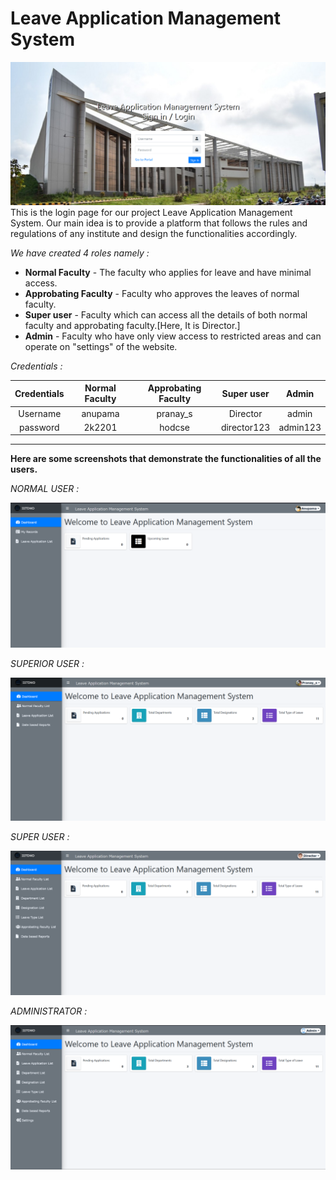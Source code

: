 # Leave Application Management System
![](assets/images/image.png)
This is the login page for our project Leave Application Management System.
Our main idea is to provide a platform that follows the rules and regulations of any institute and design the functionalities accordingly.

*We have created 4 roles namely :*

- **Normal Faculty** - The faculty who applies for leave and have minimal access.
- **Approbating Faculty** - Faculty who approves the leaves of normal faculty.
- **Super user** - Faculty which can access all the details of both normal faculty and approbating faculty.[Here, It is Director.]
- **Admin** - Faculty who have only view access to restricted areas and can operate on "settings" of the website.

*Credentials :*

|Credentials| Normal Faculty | Approbating Faculty | Super user | Admin |
|:---:|:---:|:---:|:---:|:---:|
|Username | anupama|pranay_s| Director| admin|
|password | 2k2201|hodcse| director123| admin123|
---
**Here are some screenshots that demonstrate the functionalities of all the users.**

*NORMAL USER :*

![](assets/images/normal.png)

*SUPERIOR USER :*

![](assets/images/superior.png)

*SUPER USER :*

![](assets/images/super.png)

*ADMINISTRATOR :*

![](assets/images/admin.png)

